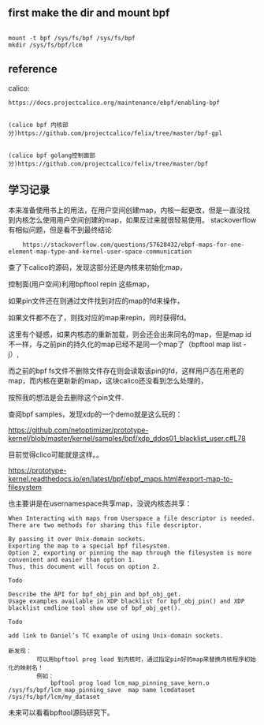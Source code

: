 
## first make the dir and mount bpf

```shell

mount -t bpf /sys/fs/bpf /sys/fs/bpf
mkdir /sys/fs/bpf/lcm

```


## reference



calico:

	https://docs.projectcalico.org/maintenance/ebpf/enabling-bpf
	
	
	(calico bpf 内核部分)https://github.com/projectcalico/felix/tree/master/bpf-gpl
	
	
	(calico bpf golang控制面部分)https://github.com/projectcalico/felix/tree/master/bpf



## 学习记录

  本来准备使用书上的用法，在用户空间创建map，内核一起更改，但是一直没找到内核怎么使用用户空间创建的map，如果反过来就很轻易使用。
    stackoverflow有相似问题，但是看不到最终结论
    
        https://stackoverflow.com/questions/57628432/ebpf-maps-for-one-element-map-type-and-kernel-user-space-communication
	
	

   查了下calico的源码，发现这部分还是内核来初始化map，
   
   控制面(用户空间)利用bpftool repin 这些map，
   
   如果pin文件还在则通过文件找到对应的map的fd来操作，
   
   如果文件都不在了，则找对应的map来repin，同时获得fd。
   
   这里有个疑惑，如果内核态的重新加载，则会还会出来同名的map，但是map id不一样，与之前pin的持久化的map已经不是同一个map了（bpftool map list -j）,
   
   而之前的bpf fs文件不删除文件存在则会读取该pin的fd，这样用户态在用老的map，而内核在更新新的map，这块calico还没看到怎么处理的，
   
   按照我的想法是会去删除这个pin文件.
   
   查阅bpf samples，发现xdp的一个demo就是这么玩的：
   
   
   https://github.com/netoptimizer/prototype-kernel/blob/master/kernel/samples/bpf/xdp_ddos01_blacklist_user.c#L78
   
   目前觉得clico可能就是这样。。
   
   
   https://prototype-kernel.readthedocs.io/en/latest/bpf/ebpf_maps.html#export-map-to-filesystem
   
   也主要讲是在usernamespace共享map，没说内核态共享：
```
When Interacting with maps from Userspace a file descriptor is needed. 
There are two methods for sharing this file descriptor.

By passing it over Unix-domain sockets.
Exporting the map to a special bpf filesystem.
Option 2, exporting or pinning the map through the filesystem is more convenient and easier than option 1. 
Thus, this document will focus on option 2.

Todo

Describe the API for bpf_obj_pin and bpf_obj_get. 
Usage examples available in XDP blacklist for bpf_obj_pin() and XDP blacklist cmdline tool show use of bpf_obj_get().

Todo

add link to Daniel’s TC example of using Unix-domain sockets.

```

	新发现：
            可以用bpftool prog load 到内核时，通过指定pin好的map来替换内核程序初始化的映射名！
            例如：
                bpftool prog load lcm_map_pinning_save_kern.o /sys/fs/bpf/lcm_map_pinning_save  map name lcmdataset /sys/fs/bpf/lcm/my_dataset 
  
未来可以看看bpftool源码研究下。 
